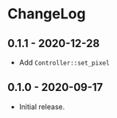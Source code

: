 # ChangeLog

## 0.1.1 - 2020-12-28

- Add `Controller::set_pixel`

## 0.1.0 - 2020-09-17

- Initial release.
